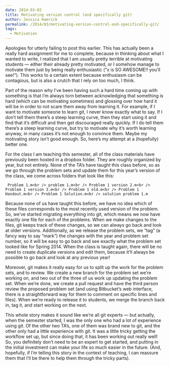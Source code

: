 ```yaml
---
date: 2014-03-02
title: Motivating version control (and specifically git)
author: Jessica Hamrick
permalink: /2014/03/motivating-version-control-and-specifically-git/
tags:
  - Motivation
---
```

Apologies for utterly failing to post this earlier. This has actually been a really hard assignment for me to complete, because in thinking about what I wanted to write, I realized that I am usually pretty terrible at motivating students &#8212; either their already pretty motivated, or I somehow manage to motivate them just by being really enthusiastic (&#8220;x is SO AWESOME!! you&#8217;ll see!&#8221;). This works to a certain extent because enthusiasm can be contagious, but is also a crutch that I rely on too much, I think.

Part of the reason why I&#8217;ve been having such a hard time coming up with something is that I&#8217;m always torn between acknowledging that something is hard (which can be motivating sometimes) and glossing over how hard it will be in order to not scare them away from learning it. For example, if I want to motivate someone to learn git, I never know exactly what to say. If I don&#8217;t tell them there&#8217;s a steep learning curve, then they start using it and find that it&#8217;s difficult and then get discouraged really quickly. If I do tell them there&#8217;s a steep learning curve, but try to motivate why it&#8217;s worth learning anyway, in many cases it&#8217;s not enough to convince them. Maybe my motivating story isn&#8217;t good enough. So, here&#8217;s my attempt at a (hopefully) better one.

For the class I am teaching this semester, all of the class materials have previously been hosted in a dropbox folder. They are roughly organized by year, but not entirely. None of the TA&#8217;s have taught this class before, so as we go through the problem sets and update them for this year&#8217;s version of the class, we come across folders that look like this:

` Problem 1.m<br />
problem 1.m<br />
Problem 1 version 2.m<br />
Problem 1 version 3.m<br />
Problem 1 old.m<br />
Problem 1 Handout.m<br />
Problem 1 Solution.m<br />
solution problem 1.m`

Because none of us have taught this before, we have no idea which of these files corresponds to the most recently used version of the problem. So, we&#8217;ve started migrating everything into git, which means we now have exactly one file for each of the problems. When we make changes to the files, git keeps track of these changes, so we can always go back and look at older versions. Additionally, as we release the problem sets, we &#8220;tag&#8221; (a fancy way to say &#8220;mark&#8221;) the changes with the year and problem set number, so it will be easy to go back and see exactly what the problem set looked like for Spring 2014. When the class is taught again, there will be no need to create duplicate versions and edit them, because it&#8217;ll always be possible to go back and look at any previous year!

Moreover, git makes it really easy for us to split up the work for the problem sets, and to review. We create a new branch for the problem set we&#8217;re working on, and two out of the three of us work up updating the problem set. When we&#8217;re done, we create a pull request and have the third person review the proposed problem set (and using Bitbucket&#8217;s web interface, there is a straightforward way for them to comment on specific lines and files). When we&#8217;re ready to release it to students, we merge the branch back in, tag it, and start working on the next.

This whole story makes it sound like we&#8217;re all git experts &#8212; but actually, when the semester started, I was the only one who had a lot of experience using git. Of the other two TA&#8217;s, one of them was brand new to git, and the other only had a little experience with git. It was a little tricky getting the workflow set up, but since doing that, it has been working out really well! So, you definitely don&#8217;t need to be an expert to get started, and putting in the initial investment can make your life so much easier in the future. (And, hopefully, if I&#8217;m telling this story in the context of teaching, I can reassure them that I&#8217;ll be there to help them through the tricky parts).
